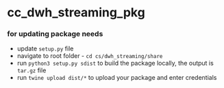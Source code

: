 # cc_dwh_streaming_pkg

### for updating package needs

- update `setup.py` file
- navigate to root folder - `cd cs/dwh_streaming/share`
- run `python3 setup.py sdist` to build the package locally, the output is `tar.gz` file
- run `twine upload dist/*` to upload your package and enter credentials
